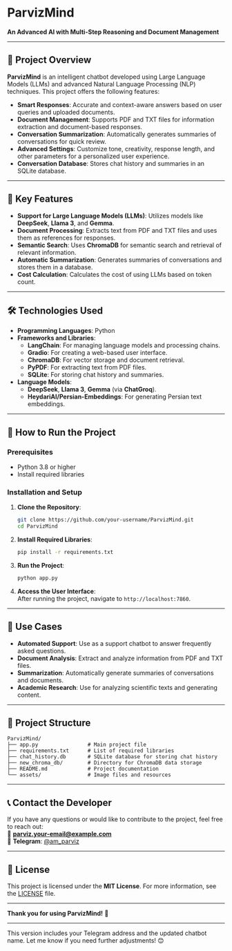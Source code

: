# **ParvizMind**  
**An Advanced AI with Multi-Step Reasoning and Document Management**

---

## **📌 Project Overview**  
**ParvizMind** is an intelligent chatbot developed using Large Language Models (LLMs) and advanced Natural Language Processing (NLP) techniques. This project offers the following features:  
- **Smart Responses**: Accurate and context-aware answers based on user queries and uploaded documents.  
- **Document Management**: Supports PDF and TXT files for information extraction and document-based responses.  
- **Conversation Summarization**: Automatically generates summaries of conversations for quick review.  
- **Advanced Settings**: Customize tone, creativity, response length, and other parameters for a personalized user experience.  
- **Conversation Database**: Stores chat history and summaries in an SQLite database.  

---

## **🌟 Key Features**  
- **Support for Large Language Models (LLMs)**: Utilizes models like **DeepSeek**, **Llama 3**, and **Gemma**.  
- **Document Processing**: Extracts text from PDF and TXT files and uses them as references for responses.  
- **Semantic Search**: Uses **ChromaDB** for semantic search and retrieval of relevant information.  
- **Automatic Summarization**: Generates summaries of conversations and stores them in a database.  
- **Cost Calculation**: Calculates the cost of using LLMs based on token count.  

---

## **🛠️ Technologies Used**  
- **Programming Languages**: Python  
- **Frameworks and Libraries**:  
  - **LangChain**: For managing language models and processing chains.  
  - **Gradio**: For creating a web-based user interface.  
  - **ChromaDB**: For vector storage and document retrieval.  
  - **PyPDF**: For extracting text from PDF files.  
  - **SQLite**: For storing chat history and summaries.  
- **Language Models**:  
  - **DeepSeek**, **Llama 3**, **Gemma** (via **ChatGroq**).  
  - **HeydariAI/Persian-Embeddings**: For generating Persian text embeddings.  

---

## **🚀 How to Run the Project**  

### **Prerequisites**  
- Python 3.8 or higher  
- Install required libraries  

### **Installation and Setup**  
1. **Clone the Repository**:  
   ```bash
   git clone https://github.com/your-username/ParvizMind.git
   cd ParvizMind
   ```

2. **Install Required Libraries**:  
   ```bash
   pip install -r requirements.txt
   ```

3. **Run the Project**:  
   ```bash
   python app.py
   ```

4. **Access the User Interface**:  
   After running the project, navigate to `http://localhost:7860`.

---

## **🎯 Use Cases**  
- **Automated Support**: Use as a support chatbot to answer frequently asked questions.  
- **Document Analysis**: Extract and analyze information from PDF and TXT files.  
- **Summarization**: Automatically generate summaries of conversations and documents.  
- **Academic Research**: Use for analyzing scientific texts and generating content.  

---

## **📂 Project Structure**  
```
ParvizMind/
├── app.py                # Main project file
├── requirements.txt      # List of required libraries
├── chat_history.db       # SQLite database for storing chat history
├── new_chroma_db/        # Directory for ChromaDB data storage
├── README.md             # Project documentation
└── assets/               # Image files and resources
```

---

## **📞 Contact the Developer**  
If you have any questions or would like to contribute to the project, feel free to reach out:  
📧 **parviz.your-email@example.com**  
📱 **Telegram**: [@am_parviz](https://t.me/am_parviz)  

---

## **📜 License**  
This project is licensed under the **MIT License**. For more information, see the [LICENSE](LICENSE) file.  

---

**Thank you for using ParvizMind!** 🚀  

--- 

This version includes your Telegram address and the updated chatbot name. Let me know if you need further adjustments! 😊
